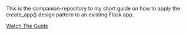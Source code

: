 This is the companion-repository to my short guide on how to apply the create_app() design pattern to an existing Flask app.

[Watch The Guide]()